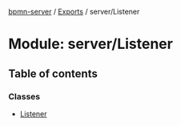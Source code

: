 [bpmn-server](../README.md) / [Exports](../modules.md) / server/Listener

# Module: server/Listener

## Table of contents

### Classes

- [Listener](../classes/server_Listener.Listener.md)
